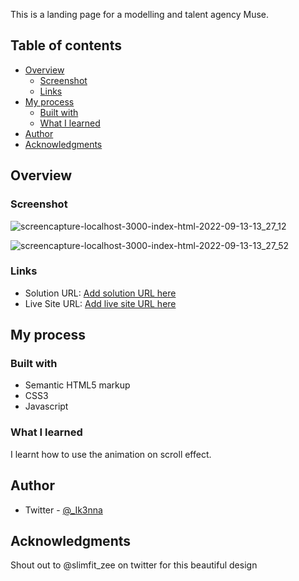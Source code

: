 This is a landing page for a modelling and talent agency Muse.

## Table of contents

- [Overview](#overview)
  - [Screenshot](#screenshot)
  - [Links](#links)
- [My process](#my-process)
  - [Built with](#built-with)
  - [What I learned](#what-i-learned)
- [Author](#author)
- [Acknowledgments](#acknowledgments)


## Overview

### Screenshot
![screencapture-localhost-3000-index-html-2022-09-13-13_27_12](https://user-images.githubusercontent.com/101594456/189901775-0868c659-21e3-43de-bb7c-7d10a88a0c19.png)

![screencapture-localhost-3000-index-html-2022-09-13-13_27_52](https://user-images.githubusercontent.com/101594456/189901798-e1857580-89cc-43f0-b5da-2ecd1d6220d9.png)

### Links

- Solution URL: [Add solution URL here](https://your-solution-url.com)
- Live Site URL: [Add live site URL here](https://your-live-site-url.com)

## My process

### Built with

- Semantic HTML5 markup
- CSS3
- Javascript

### What I learned

I learnt how to use the animation on scroll effect.

## Author

- Twitter - [@_Ik3nna](https://www.twitter.com/_Ik3nna)


## Acknowledgments

Shout out to @slimfit_zee on twitter for this beautiful design 

